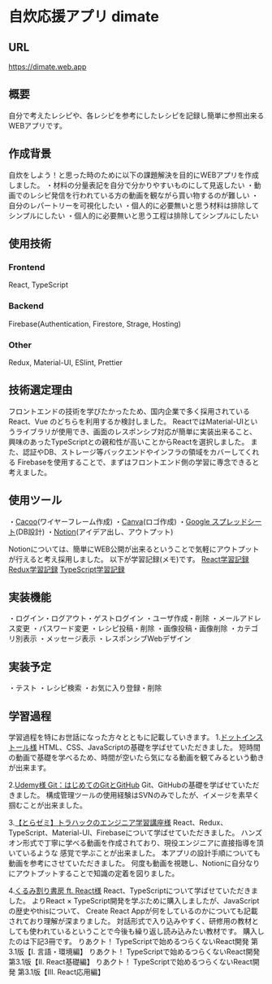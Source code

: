 # 自炊応援アプリ dimate

## URL
https://dimate.web.app

## 概要
自分で考えたレシピや、各レシピを参考にしたレシピを記録し簡単に参照出来るWEBアプリです。

## 作成背景
自炊をしよう！と思った時のために以下の課題解決を目的にWEBアプリを作成しました。
・材料の分量表記を自分で分かりやすいものにして見返したい
・動画でのレシピ発信を行われている方の動画を観ながら買い物するのが難しい
・自分のレパートリーを可視化したい
・個人的に必要無いと思う材料は排除してシンプルにしたい
・個人的に必要無いと思う工程は排除してシンプルにしたい

## 使用技術
### Frontend
React, TypeScript
### Backend
Firebase(Authentication, Firestore, Strage, Hosting)
### Other
Redux, Material-UI, ESlint, Prettier

## 技術選定理由
フロントエンドの技術を学びたかったため、国内企業で多く採用されているReact、Vue
のどちらを利用するか検討しました。
ReactではMaterial-UIというライブラリが使用でき、画面のレスポンシブ対応が簡単に実装出来ること、
興味のあったTypeScriptとの親和性が高いことからReactを選択しました。
また、認証やDB、ストレージ等バックエンドやインフラの領域をカバーしてくれる
Firebaseを使用することで、まずはフロントエンド側の学習に専念できると考えました。

## 使用ツール
・[Cacoo](https://cacoo.com/)(ワイヤーフレーム作成)
・[Canva](https://www.canva.com/)(ロゴ作成)
・[Google スプレッドシート](https://www.google.com/intl/ja_jp/sheets/about/)(DB設計)
・[Notion](https://www.notion.so/)(アイデア出し、アウトプット)

Notionについては、簡単にWEB公開が出来るということで気軽にアウトプットが行えると考え採用しました。
以下が学習記録(メモ)です。
[React学習記録](https://www.notion.so/enoheim/React-26037a375dda46c58514eda65c281817)
[Redux学習記録](https://www.notion.so/enoheim/Redux-84c065435cda4a53b748bd3175d71fb0)
[TypeScript学習記録](https://www.notion.so/enoheim/TypeScript-8de692a86ad640a2b5606021fc3d556c)

## 実装機能
・ログイン・ログアウト・ゲストログイン
・ユーザ作成・削除
・メールアドレス変更
・パスワード変更
・レシピ投稿・削除
・画像投稿・画像削除
・カテゴリ別表示
・メッセージ表示
・レスポンシブWebデザイン

## 実装予定
・テスト
・レシピ検索
・お気に入り登録・削除

## 学習過程
学習過程を特にお世話になった方々とともに記載していきます。
1.[ドットインストール様](https://dotinstall.com/)
HTML、CSS、JavaScriptの基礎を学ばせていただきました。
短時間の動画で基礎を学べるため、時間が空いたら気になる動画を観てみるという動きが出来ます。

2.[Udemy様 Git：はじめてのGitとGitHub](https://www.udemy.com/course/intro_git/)
Git、GitHubの基礎を学ばせていただきました。
構成管理ツールの使用経験はSVNのみでしたが、イメージを素早く掴むことが出来ました。

3.[【とらゼミ】トラハックのエンジニア学習講座様](https://www.youtube.com/channel/UC-bOAxx-YOsviSmqh8COR0w)
React、Redux、TypeScript、Material-UI、Firebaseについて学ばせていただきました。
ハンズオン形式で丁寧に学べる動画を作成されており、現役エンジニアに直接指導を頂いているような
感覚で学ぶことが出来ました。
本アプリの設計手順についても動画を参考にさせていただきました。
何度も動画を視聴し、Notionに自分なりにアウトプットすることで知識の定着を図りました。

4.[くるみ割り書房 ft. React様](https://oukayuka.booth.pm/)
React、TypeScriptについて学ばせていただきました。
よりReact × TypeScript開発を学ぶために購入しましたが、JavaScriptの歴史やthisについて、
Create React Appが何をしているのかについても記載されており理解が深まりました。
対話形式で入り込みやすく、研修用の教材としても使われているということで今後も繰り返し読み込みたい教材です。
購入したのは下記3冊です。
りあクト！ TypeScriptで始めるつらくないReact開発 第3.1版【Ⅰ. 言語・環境編】
りあクト！ TypeScriptで始めるつらくないReact開発 第3.1版【Ⅱ. React基礎編】
りあクト！ TypeScriptで始めるつらくないReact開発 第3.1版【Ⅲ. React応用編】
